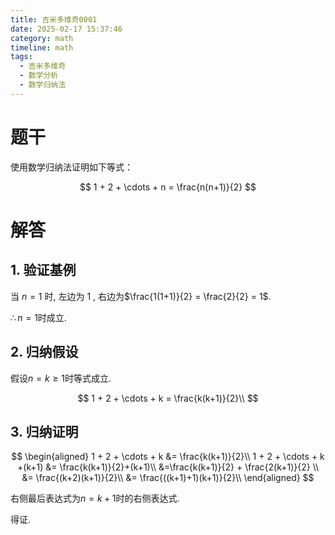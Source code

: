 ```yaml
---
title: 吉米多维奇0001
date: 2025-02-17 15:37:46
category: math
timeline: math
tags:
  - 吉米多维奇
  - 数学分析
  - 数学归纳法
---
```


# 题干

使用数学归纳法证明如下等式：

$$
1 + 2 + \cdots + n = \frac{n(n+1)}{2}
$$

# 解答

## 1. 验证基例

当 $n=1$ 时, 左边为 $1$ , 右边为$\frac{1(1+1)}{2} = \frac{2}{2} = 1$.

$\therefore n=1$时成立.

## 2. 归纳假设

假设$n=k\ge 1$时等式成立.

$$
1 + 2 + \cdots + k = \frac{k(k+1)}{2}\\
$$

## 3. 归纳证明

$$
\begin{aligned}
1 + 2 + \cdots + k &= \frac{k(k+1)}{2}\\
1 + 2 + \cdots + k +(k+1) &= \frac{k(k+1)}{2}+(k+1)\\
&=\frac{k(k+1)}{2} + \frac{2(k+1)}{2} \\
&= \frac{(k+2)(k+1)}{2}\\
&= \frac{((k+1)+1)(k+1)}{2}\\
\end{aligned}
$$

右侧最后表达式为$n=k+1$时的右侧表达式.

得证.
